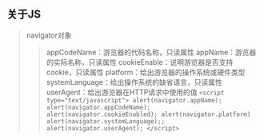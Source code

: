 ##  关于JS
> navigator对象
>>  appCodeName：游览器的代码名称，只读属性
>>  appName：游览器的实际名称，只读属性
>>  cookieEnable：说明游览器是否支持cookie，只读属性
>>  platform：给出游览器的操作系统或硬件类型
>>  systemLanguage：给出操作系统的缺省语言，只读属性
>>  userAgent：给出游览器在HTTP请求中使用的值
`<script type="text/javascript">
	alert(navigator.appName);
	alert(navigator.appCodeName);
	alert(navigator.cookieEnabled);
	alert(navigator.platform)
	alert(navigator.systemLanguage);;
	alert(navigator.userAgent);
</script>`


